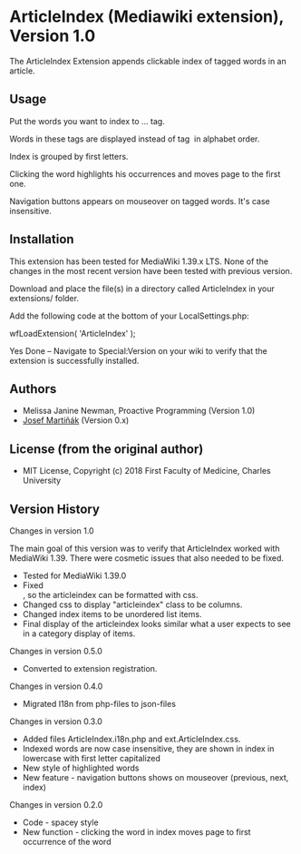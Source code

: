 # ArticleIndex (Mediawiki extension), Version 1.0

The ArticleIndex Extension appends clickable index of tagged words in an article.

## Usage

Put the words you want to index to ‎<aindex>...‎</aindex> tag.

Words in these tags are displayed instead of tag ‎<articleindex /> in alphabet order.

Index is grouped by first letters.

Clicking the word highlights his occurrences and moves page to the first one.

Navigation buttons appears on mouseover on tagged words. It's case insensitive.

## Installation

This extension has been tested for MediaWiki 1.39.x LTS.  None of the 
changes in the most recent version have been tested with previous version.

Download and place the file(s) in a directory called ArticleIndex in your extensions/ folder.

Add the following code at the bottom of your LocalSettings.php:

wfLoadExtension( 'ArticleIndex' );

Yes Done – Navigate to Special:Version on your wiki to verify that the extension is successfully installed.

## Authors
* Melissa Janine Newman, Proactive Programming (Version 1.0)
* [Josef Martiňák](https://www.wikiskripta.eu/w/User:Josmart) (Version 0.x)

## License (from the original author)
* MIT License, Copyright (c) 2018 First Faculty of Medicine, Charles University

## Version History

Changes in version 1.0

The main goal of this version was to verify that ArticleIndex 
worked with MediaWiki 1.39.  There were cosmetic issues that also
needed to be fixed.

* Tested for MediaWiki 1.39.0
* Fixed <div class="articleindex">, so the articleindex can be formatted with css.
* Changed css to display "articleindex" class to be columns.
* Changed index items to be unordered list items.
* Final display of the articleindex looks similar what a user expects to see in a category display of items.

Changes in version 0.5.0

* Converted to extension registration.

Changes in version 0.4.0

* Migrated I18n from php-files to json-files

Changes in version 0.3.0

* Added files ArticleIndex.i18n.php and ext.ArticleIndex.css.
* Indexed words are now case insensitive, they are shown in index in lowercase with first letter capitalized
* New style of highlighted words
* New feature - navigation buttons shows on mouseover (previous, next, index)

Changes in version 0.2.0

* Code - spacey style
* New function - clicking the word in index moves page to first occurrence of the word
